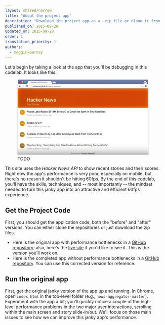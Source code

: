 ```yaml
---
layout: shared/narrow
title: "About the project app"
description: "Download the project app as a .zip file or clone it from GitHub."
published_on: 2015-09-28
updated_on: 2015-09-28
order: 1
translation_priority: 1
authors:
  - megginkearney
---
```


<p class="intro">
  Let's begin by taking a look at the app that you'll be debugging in this 
  codelab. It looks like this.
</p>

<figure>
  <img src="images/image08.png" alt="TODO">
  <figcaption>TODO</figcaption>
</figure>

This site uses the _Hacker News API_ to show recent stories and their scores. 
Right now the app's performance is very poor, especially on mobile, but there's 
no reason it shouldn't be hitting 60fps. By the end of this codelab, you'll 
have the skills, techniques, and -- most importantly -- the mindset needed to 
turn this janky app into an attractive and efficient 60fps experience.

## Get the Project Code

First, you should get the application code, both the "before" and "after" 
versions. You can either clone the repositories or just download the zip files.

*   Here is the original app with performance bottlenecks in a [GitHub repository](http://github.com/udacity/news-aggregator); also, here's the [live site](http://udacity.github.io/news-aggregator) if you'd like to see it. This is the version you'll work on.
*   Here is the completed app without performance bottlenecks in a [GitHub repository](https://github.com/udacity/news-aggregator/tree/solution). You can use this corrected version for reference.

## Run the original app

First, get the original janky version of the app up and running. In Chrome, 
open `index.html` in the top-level folder (e.g., `news-aggregator-master`). 
Experiment with the app a bit; you'll quickly notice a couple of the 
high-level performance problems in the two major user interactions, scrolling 
within the main screen and story slide-in/out. We'll focus on those main 
issues to see how we can improve this janky app's performance.
